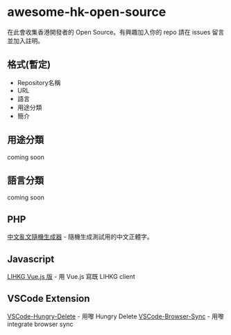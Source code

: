 # awesome-hk-open-source
在此會收集香港開發者的 Open Source。有興趣加入你的 repo 請在 issues 留言並加入註明。


## 格式(暫定)
* Repository名稱
* URL
* 語言
* 用途分類
* 簡介

## 用途分類
coming soon

## 語言分類
coming soon

## PHP
[中文亂文隨機生成器](https://github.com/cytsunny/randChinese) - 隨機生成測試用的中文正體字。

## Javascript
[LIHKG Vue.js 版](https://github.com/colloquet/lihkg-web) - 用 Vue.js 寫既 LIHKG client


## VSCode Extension
[VSCode-Hungry-Delete](https://github.com/Jasonlhy/VSCode-Hungry-Delete) - 用嚟 Hungry Delete
[VSCode-Browser-Sync](https://github.com/Jasonlhy/VSCode-Browser-Sync) - 用嚟 integrate browser sync
